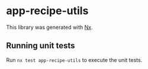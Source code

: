 # app-recipe-utils

This library was generated with [Nx](https://nx.dev).

## Running unit tests

Run `nx test app-recipe-utils` to execute the unit tests.
